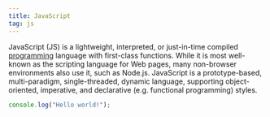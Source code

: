 ```yaml
---
title: JavaScript
tag: js
---
```


JavaScript (JS) is a lightweight, interpreted, or just-in-time compiled [programming](/tags/programming) language with first-class functions. While it is most well-known as the scripting language for Web pages, many non-browser environments also use it, such as Node.js. JavaScript is a prototype-based, multi-paradigm, single-threaded, dynamic language, supporting object-oriented, imperative, and declarative (e.g. functional programming) styles.

```js
console.log("Hello world!");
```
